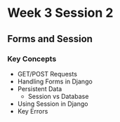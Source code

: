 # Week 3 Session 2
## Forms and Session
### Key Concepts
- GET/POST Requests
- Handling Forms in Django
- Persistent Data
    - Session vs Database
- Using Session in Django
- Key Errors